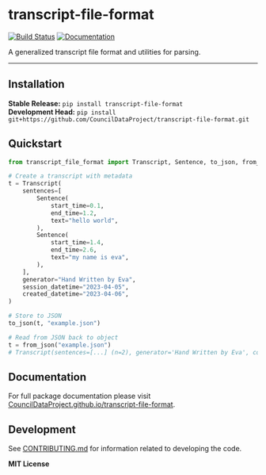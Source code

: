 # transcript-file-format

[![Build Status](https://github.com/CouncilDataProject/transcript-file-format/workflows/CI/badge.svg)](https://github.com/CouncilDataProject/transcript-file-format/actions)
[![Documentation](https://github.com/CouncilDataProject/transcript-file-format/workflows/Documentation/badge.svg)](https://CouncilDataProject.github.io/transcript-file-format)

A generalized transcript file format and utilities for parsing.

---

## Installation

**Stable Release:** `pip install transcript-file-format`<br>
**Development Head:** `pip install git+https://github.com/CouncilDataProject/transcript-file-format.git`

## Quickstart

```python
from transcript_file_format import Transcript, Sentence, to_json, from_json

# Create a transcript with metadata
t = Transcript(
    sentences=[
        Sentence(
            start_time=0.1,
            end_time=1.2,
            text="hello world",
        ),
        Sentence(
            start_time=1.4,
            end_time=2.6,
            text="my name is eva",
        ),
    ],
    generator="Hand Written by Eva",
    session_datetime="2023-04-05",
    created_datetime="2023-04-06",
)

# Store to JSON
to_json(t, "example.json")

# Read from JSON back to object
t = from_json("example.json")
# Transcript(sentences=[...] (n=2), generator='Hand Written by Eva', confidence=None, session_datetime='2023-04-05', created_datetime='2023-04-06', annotations=None)
```

## Documentation

For full package documentation please visit [CouncilDataProject.github.io/transcript-file-format](https://CouncilDataProject.github.io/transcript-file-format).

## Development

See [CONTRIBUTING.md](CONTRIBUTING.md) for information related to developing the code.

**MIT License**
